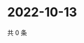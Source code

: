 # 2022-10-13

共 0 条

<!-- BEGIN WEIBO -->
<!-- 最后更新时间 Thu Oct 13 2022 20:12:14 GMT+0800 (China Standard Time) -->

<!-- END WEIBO -->
